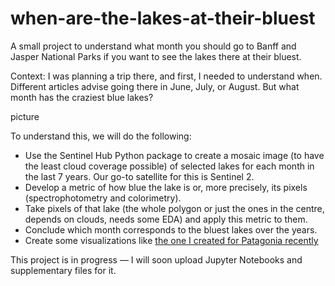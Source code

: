 # when-are-the-lakes-at-their-bluest

A small project to understand what month you should go to Banff and Jasper National Parks if you want to see the lakes there at their bluest.

Context: I was planning a trip there, and first, I needed to understand when. Different articles advise going there in June, July, or August. But what month has the craziest blue lakes?

picture

To understand this, we will do the following:
- Use the Sentinel Hub Python package to create a mosaic image (to have the least cloud coverage possible) of selected lakes for each month in the last 7 years. Our go-to satellite for this is Sentinel 2.
- Develop a metric of how blue the lake is or, more precisely, its pixels (spectrophotometry and colorimetry).
- Take pixels of that lake (the whole polygon or just the ones in the centre, depends on clouds, needs some EDA) and apply this metric to them.
- Conclude which month corresponds to the bluest lakes over the years.
- Create some visualizations like [the one I created for Patagonia recently](https://drive.google.com/file/d/1Ba2JebXhiyNJQnqtTvsa1tW1fpArJbT7/view?usp=sharing)

This project is in progress — I will soon upload Jupyter Notebooks and supplementary files for it.
